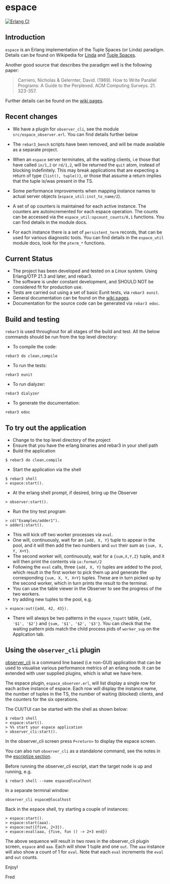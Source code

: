 # espace

[![Erlang CI](https://github.com/fredyouhanaie/espace/actions/workflows/erlang.yml/badge.svg)](https://github.com/fredyouhanaie/espace/actions/workflows/erlang.yml)

## Introduction

`espace` is an Erlang implementation of the Tuple Spaces
(or Linda) paradigm. Details can be found on Wikipedia for
[Linda](https://en.wikipedia.org/wiki/Linda_(coordination_language)) and [Tuple Spaces](https://en.wikipedia.org/wiki/Tuple_space).

Another good source that describes the paradigm well is the following paper:

> Carriero, Nicholas & Gelernter, David. (1989).
> How to Write Parallel Programs: A Guide to the Perplexed.
> ACM Computing Surveys. 21. 323-357.

Further details can be found on the [wiki pages](https://github.com/fredyouhanaie/espace/wiki).


## Recent changes

* We have a plugin for `observer_cli`, see the module
  `src/espace_observer.erl`. You can find details further below

* The `rebar3_bench` scripts have been removed, and will be made
  available as a separate project.

* When an `espace` server terminates, all the waiting clients, i.e
  those that have called `in/1,2` or `rd/1,2`, will be returned the
  `quit` atom, instead of blocking indefinitely. This may break
  applications that are expecting a return of type `{list(),
  tuple()}`, or those that assume a return implies that the tuple
  is/was present in the TS.

* Some performance improvements when mapping instance names to actual
  server objects (`espace_util:inst_to_name/2`).

* A set of op counters is maintained for each active instance. The
  counters are autoincremented for each espace operation. The counts
  can be accessed via the `espace_util:opcount_counts/0,1`
  functions. You can find details in the module docs.

* For each instance there is a set of `persistent_term` records, that
  can be used for various diagnostic tools. You can find details in
  the `espace_util` module docs, look for the `pterm_*` functions.


## Current Status

* The project has been developed and tested on a *Linux* system. Using
  Erlang/OTP 21.3 and later, and rebar3.
* The software is under constant development, and SHOULD NOT be
  considered fit for production use.
* Tests are carried out using a set of basic Eunit tests, via `rebar3
  eunit`.
* General documentation can be found on the [wiki
  pages](https://github.com/fredyouhanaie/espace/wiki).
* Documentation for the source code can be generated via `rebar3
  edoc`.


## Build and testing

`rebar3` is used throughout for all stages of the build and test. All
the below commands should be run from the top level directory:

* To compile the code:
```
rebar3 do clean,compile
```

* To run the tests:
```
rebar3 eunit
```

* To run dialyzer:
```
rebar3 dialyzer
```

* To generate the documentation:
```
rebar3 edoc
```


## To try out the application

* Change to the top level directory of the project
* Ensure that you have the erlang binaries and rebar3 in your shell
  path
* Build the application
```
$ rebar3 do clean,compile
```
* Start the application via the shell
```
$ rebar3 shell
> espace:start().
```
* At the erlang shell prompt, if desired, bring up the Observer
```
> observer:start().
```
* Run the tiny test program
```
> cd("Examples/adder1").
> adder1:start().
```
  * This will kick off two worker processes via `eval`.
  * One will, continuously, wait for an `{add, X, Y}` tuple to appear in
    the pool, and it will then add the two numbers and `out` their sum as
    `{sum, X, Y, X+Y}`.
  * The second worker will, continuously, wait for a `{sum,X,Y,Z}` tuple,
    and it will then print the contents via `io:format/2`
  * Following the `eval` calls, three `{add, X, Y}` tuples are added
    to the pool, which result in the first worker to pick them up and
    generate the corresponding `{sum, X, Y, X+Y}` tuples. These are in
    turn picked up by the second worker, which in turn prints the
    result to the terminal.
* You can use the table viewer in the Observer to see the progress of
  the two workers.
* try adding new tuples to the pool, e.g.
```
> espace:out({add, 42, 43}).
```
* There will always be two patterns in the `espace_tspatt` table, `{add,
  '$1', '$2'}` and `{sum, '$1', '$2', '$3'}`. You can check that the
  waiting pattern pids match the child process pids of `worker_sup` on
  the Applcation tab.


## Using the `observer_cli` plugin

[observer\_cli](https://github.com/zhongwencool/observer_cli) is a
command line based (i.e non-GUI) application that can be used to
visualise various performance metrics of an erlang node. It can be
extended with user supplied plugins, which is what we have here.

The espace plugin, `espace_observer.erl`, will list display a single
row for each active instance of espace. Each row will display the
instance name, the number of tuples in the TS, the number of waiting
(blocked) clients, and the counters for the six operations.

The CUI/TUI can be started with the shell as shown below:

```
$ rebar3 shell
> espace:start().
> %% start your espace application
> observer_cli:start().
```

In the observer_cli screen press `P<return>` to display the espace screen.

You can also run `observer_cli` as a standalone command, see the notes
in the [escriptize
section](https://github.com/zhongwencool/observer_cli#escriptize).

Before running the observer_cli escript, start the target node is up
and running, e.g.

```
$ rebar3 shell --name espace@localhost
```

In a separate terminal window:

```
observer_cli espace@localhost
```

Back in the espace shell, try starting a couple of instances:

```
> espace:start().
> espace:start(aaa).
> espace:out({five, 2+3}).
> espace:eval(aaa, {five, fun () -> 2+3 end})
```

The above sequence will result in two rows in the observer_cli plugin
screen, `espace` and `aaa`. Each will show 1 tuple and one `out`. The
`aaa` instance will also show a count of 1 for `eval`. Note that each
`eval` increments the `eval` and `out` counts.

Enjoy!

Fred

